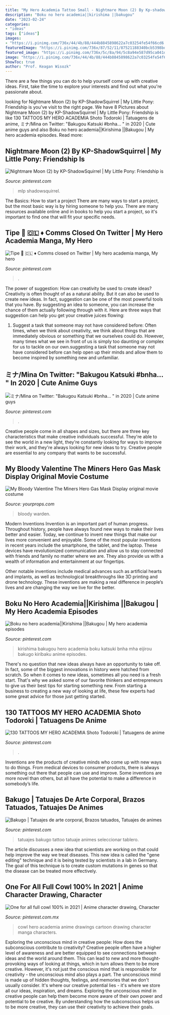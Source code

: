```yaml
---
title: "My Hero Academia Tattoo Small - Nightmare Moon (2) By Kp-shadowsquirrel"
description: "Boku no hero academia||kirishima ||bakugou"
date: "2023-02-24"
categories:
- "ideas"
tags: ["ideas"]
images:
- "https://i.pinimg.com/736x/44/4b/88/444b8845898622a7c03254fe54f66cd6.jpg"
featuredImage: "https://i.pinimg.com/736x/87/52/11/87521188340bcb5398bdee2688a82d72.jpg"
featured_image: "https://i.pinimg.com/736x/5c/8a/94/5c8a94e587d95ca041d32aaed9fdc8a0.jpg"
image: "https://i.pinimg.com/736x/44/4b/88/444b8845898622a7c03254fe54f66cd6.jpg"
ShowToc: true
author: "Prof. Keagan Wisozk"
---
```



There are a few things you can do to help yourself come up with creative ideas. First, take the time to explore your interests and find out what you're passionate about.

	

		
looking for Nightmare Moon (2) by KP-ShadowSquirrel | My Little Pony: Friendship is you've visit to the right page. We have 8 Pictures about Nightmare Moon (2) by KP-ShadowSquirrel | My Little Pony: Friendship is like 130 TATTOOS MY HERO ACADEMIA Shoto Todoroki | Tatuagens de anime, ミナ/Mina on Twitter: &quot;Bakugou Katsuki #bnha… &quot; in 2020 | Cute anime guys and also Boku no hero academia||Kirishima ||Bakugou | My hero academia episodes. Read more:
		
    
## Nightmare Moon (2) By KP-ShadowSquirrel | My Little Pony: Friendship Is

<img loading=lazy src="https://i.pinimg.com/736x/87/52/11/87521188340bcb5398bdee2688a82d72.jpg" onerror="this.onerror=null;this.src='https://tse2.mm.bing.net/th?id=OIP.iM43uGEffneQIkprEXbrWQHaJ4&amp;pid=15.1';" alt="Nightmare Moon (2) by KP-ShadowSquirrel | My Little Pony: Friendship is">

_Source: pinterest.com_

>mlp shadowsquirrel. 

	

The Basics: How to start a project
There are many ways to start a project, but the most basic way is by hiring someone to help you. There are many resources available online and in books to help you start a project, so it's important to find one that will fit your specific needs.

    
## Tipe 👻 🇨🇱 ♦️ Comms Closed On Twitter | My Hero Academia Manga, My Hero

<img loading=lazy src="https://i.pinimg.com/736x/a6/23/c2/a623c20b7832b6230f2729d6a79ad075.jpg" onerror="this.onerror=null;this.src='https://tse3.mm.bing.net/th?id=OIP.4tgLSeHS-uauDChv7yv_xgAAAA&amp;pid=15.1';" alt="Tipe 👻 🇨🇱 ♦️ Comms closed on Twitter | My hero academia manga, My hero">

_Source: pinterest.com_

>. 

	

The power of suggestion: How can creativity be used to create ideas?
Creativity is often thought of as a natural ability. But it can also be used to create new ideas. In fact, suggestion can be one of the most powerful tools that you have. By suggesting an idea to someone, you can increase the chance of them actually following through with it. Here are three ways that suggestion can help you get your creative juices flowing: 
1. Suggest a task that someone may not have considered before: Often times, when we think about creativity, we think about things that are immediately obvious or something that we ourselves could do. However, many times what we see in front of us is simply too daunting or complex for us to tackle on our own.suggesting a task that someone may not have considered before can help open up their minds and allow them to become inspired by something new and unfamiliar. 

    
## ミナ/Mina On Twitter: &quot;Bakugou Katsuki #bnha… &quot; In 2020 | Cute Anime Guys

<img loading=lazy src="https://i.pinimg.com/736x/9e/e3/c2/9ee3c289cb421b6baf1974abaf575923.jpg" onerror="this.onerror=null;this.src='https://tse4.mm.bing.net/th?id=OIP.8dFQt7PZB7f__Syl-MrOiQHaKA&amp;pid=15.1';" alt="ミナ/Mina on Twitter: &quot;Bakugou Katsuki #bnha… &quot; in 2020 | Cute anime guys">

_Source: pinterest.com_

>. 

	

Creative people come in all shapes and sizes, but there are three key characteristics that make creative individuals successful. They're able to see the world in a new light, they're constantly looking for ways to improve their work, and they're always looking for new ideas to try. Creative people are essential to any company that wants to be successful.

    
## My Bloody Valentine The Miners Hero Gas Mask Display Original Movie Costume

<img loading=lazy src="https://www.yourprops.com/movieprops/original/yp52601d54b20bb9.51510881/My-Bloody-Valentine-The-Miners-Hero-Gas-Mask-Display-5.jpg" onerror="this.onerror=null;this.src='https://tse4.mm.bing.net/th?id=OIP.CMh7n9SY_8v9C4Mo3bz-LwHaKl&amp;pid=15.1';" alt="My Bloody Valentine The Miners Hero Gas Mask Display original movie costume">

_Source: yourprops.com_

>bloody warden. 

	

Modern Inventions
Invention is an important part of human progress. Throughout history, people have always found new ways to make their lives better and easier. Today, we continue to invent new things that make our lives more convenient and enjoyable.
Some of the most popular inventions in recent years include the smartphone, the tablet, and the laptop. These devices have revolutionized communication and allow us to stay connected with friends and family no matter where we are. They also provide us with a wealth of information and entertainment at our fingertips.

Other notable inventions include medical advances such as artificial hearts and implants, as well as technological breakthroughs like 3D printing and drone technology. These inventions are making a real difference in people’s lives and are changing the way we live for the better.

    
## Boku No Hero Academia||Kirishima ||Bakugou | My Hero Academia Episodes

<img loading=lazy src="https://i.pinimg.com/736x/5c/8a/94/5c8a94e587d95ca041d32aaed9fdc8a0.jpg" onerror="this.onerror=null;this.src='https://tse3.mm.bing.net/th?id=OIP.m9ctyWZsn7mhfH-gZ60yagHaKe&amp;pid=15.1';" alt="Boku no hero academia||Kirishima ||Bakugou | My hero academia episodes">

_Source: pinterest.com_

>kirishima bakugou hero academia boku katsuki bnha mha eijirou bakugo kiribaku anime episodes. 

	

There's no question that new ideas always have an opportunity to take off. In fact, some of the biggest innovations in history were hatched from scratch. So when it comes to new ideas, sometimes all you need is a fresh start. That's why we asked some of our favorite thinkers and entrepreneurs to give us their best tips for starting something new. From starting a business to creating a new way of looking at life, these few experts had some great advice for those just getting started.

    
## 130 TATTOOS MY HERO ACADEMIA Shoto Todoroki | Tatuagens De Anime

<img loading=lazy src="https://i.pinimg.com/736x/af/b3/c6/afb3c62c1356d0d7ab20aa59a11726c5.jpg" onerror="this.onerror=null;this.src='https://tse4.mm.bing.net/th?id=OIP.BXCB9p1nwMryAJ-TjMX6eAHaLd&amp;pid=15.1';" alt="130 TATTOOS MY HERO ACADEMIA Shoto Todoroki | Tatuagens de anime">

_Source: pinterest.com_

>. 

	

Inventions are the products of creative minds who come up with new ways to do things. From medical devices to consumer products, there is always something out there that people can use and improve. Some inventions are more novel than others, but all have the potential to make a difference in somebody’s life.

    
## Bakugo | Tatuajes De Arte Corporal, Brazos Tatuados, Tatuajes De Animes

<img loading=lazy src="https://i.pinimg.com/736x/56/5c/cd/565ccd5390829616d037fb69ff0b1c2c.jpg" onerror="this.onerror=null;this.src='https://tse3.mm.bing.net/th?id=OIP.OYYm46hXix17LGR6vW_tWwHaHu&amp;pid=15.1';" alt="Bakugo | Tatuajes de arte corporal, Brazos tatuados, Tatuajes de animes">

_Source: pinterest.com_

>tatuajes bakugo tattoo tatuaje animes seleccionar tablero. 

	

The article discusses a new idea that scientists are working on that could help improve the way we treat diseases. This new idea is called the "gene editing" technique and it is being tested by scientists in a lab in Germany. The goal of this technique is to create custom mutations in genes so that the disease can be treated more effectively.

    
## One For All Full Cowl 100% In 2021 | Anime Character Drawing, Character

<img loading=lazy src="https://i.pinimg.com/736x/44/4b/88/444b8845898622a7c03254fe54f66cd6.jpg" onerror="this.onerror=null;this.src='https://tse4.mm.bing.net/th?id=OIP.NmjrFiH-WeFS-j6T7TY3tAHaO0&amp;pid=15.1';" alt="One for all full cowl 100% in 2021 | Anime character drawing, Character">

_Source: pinterest.com.mx_

>cowl hero academia anime drawings cartoon drawing character manga characters. 

	

Exploring the unconscious mind in creative people: How does the subconscious contribute to creativity?
Creative people often have a higher level of awareness and are better equipped to see connections between ideas and the world around them. This can lead to new and more thought-provoking ways of looking at things, which in turn allows them to be more creative. However, it's not just the conscious mind that is responsible for creativity - the unconscious mind also plays a part. The unconscious mind is made up of hidden thoughts, feelings, and memories that we don't usually consider. It's where our creative potential lies - it's where we store all our ideas, inspiration, and dreams. Exploring the unconscious mind in creative people can help them become more aware of their own power and potential to be creative. By understanding how the subconscious helps us to be more creative, they can use their creativity to achieve their goals.

